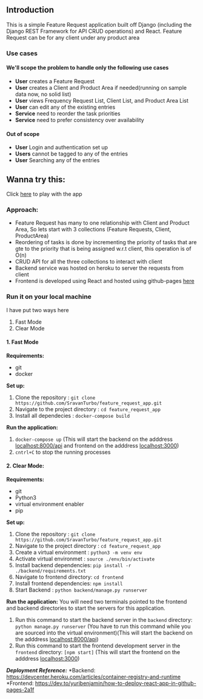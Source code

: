 ## Introduction
This is a simple Feature Request application built off Django (including the Django REST Framework for API CRUD operations) and React. Feature Request can be for any client under any product area


### Use cases

#### We'll scope the problem to handle only the following use cases

* **User** creates a Feature Request
* **User** creates a Client and Product Area if needed(running on sample data now, no solid list) 
* **User** views Frequency Request List, Client List, and Product Area List
* **User** can edit any of the existing entries
* **Service** need to reorder the task priorities
* **Service** need to prefer consistency over availability

#### Out of scope
* **User** Login and authentication set up
* **Users** cannot be tagged to any of the entries
* **User** Searching any of the entries 


## Wanna try this: 
Click [here](https://sravanturbo.github.io/feature-request-app-frontend/) to play with the app

### Approach:
* Feature Request has many to one relationship with Client and Product Area, So lets start with 3 collections (Feature Requests, Client, ProductArea) 
* Reordering of tasks is done by incrementing the priority of tasks that are gte to the priority that is being assigned w.r.t
client, this operation is of O(n)
* CRUD API for all the three collections to interact with client
* Backend service was hosted on heroku to server the requests from client
* Frontend is developed using React and hosted using github-pages [here](https://github.com/SravanTurbo/feature-request-app-frontend)

### Run it on your local machine
I have put two ways here
1. Fast Mode
2. Clear Mode

#### 1. Fast Mode
**Requirements:**
* git
* docker

**Set up:**
1. Clone the repository : ```git clone https://github.com/SravanTurbo/feature_request_app.git```
2. Navigate to the project directory : ```cd feature_request_app```
3. Install all dependecies : ```docker-compose build```
  
**Run the application:**
1. ```docker-compose up```
(This will start the backend on the adddress [localhost:8000/api](http://localhost:8000/api) and frontend on the adddress [localhost:3000](http://localhost:3000))
2. ```cntrl+C``` to stop the running processes
  

#### 2. Clear Mode:
**Requirements:**
* git
* Python3
* virtual environment enabler
* pip

**Set up:**
1. Clone the repository : ```git clone https://github.com/SravanTurbo/feature_request_app.git```   
2. Navigate to the project directory : ```cd feature_request_app```
3. Create a virtual environment : ```python3 -m venv env```
4. Activate virtual environmet : ```source ./env/bin/activate```
5. Install backend dependencies: ```pip install -r ./backend/requirements.txt```
7. Navigate to frontend directory: ```cd frontend```
8. Install frontend dependencies: ```npm install```
9. Start Backend : ```python backend/manage.py runserver```

**Run the application:**
You will need two terminals pointed to the frontend and backend directories to start the servers for this application.

1. Run this command to start the backend server in the ```backend``` directory: ```python manage.py runserver``` (You have  to run this command while you are sourced into the virtual environment)(This will start the backend on the adddress [localhost:8000/api](http://localhost:8000/api))
2. Run this command to start the frontend development server in the ```frontend``` directory: ```[npm start]``` (This will start the frontend on the adddress [localhost:3000](http://localhost:3000))


***Deployment Reference:***
*Backend: https://devcenter.heroku.com/articles/container-registry-and-runtime
*Frontend: https://dev.to/yuribenjamin/how-to-deploy-react-app-in-github-pages-2a1f



